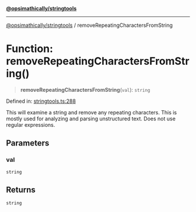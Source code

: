 [**@opsimathically/stringtools**](../README.md)

***

[@opsimathically/stringtools](../README.md) / removeRepeatingCharactersFromString

# Function: removeRepeatingCharactersFromString()

> **removeRepeatingCharactersFromString**(`val`): `string`

Defined in: [stringtools.ts:288](https://github.com/opsimathically/stringtools/blob/19be7bae03961147b0747304375997adca8ccd4a/src/stringtools.ts#L288)

This will examine a string and remove any repeating characters.  This is mostly
used for analyzing and parsing unstructured text.  Does not use regular expressions.

## Parameters

### val

`string`

## Returns

`string`
